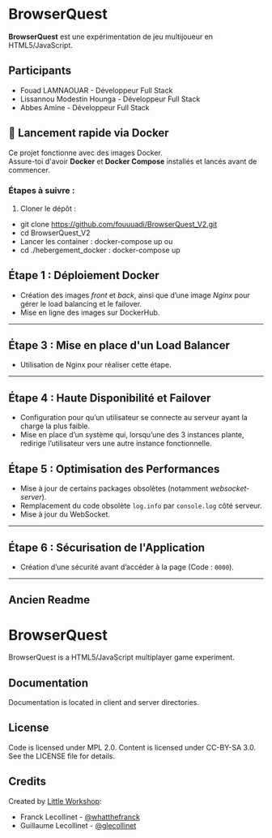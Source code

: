 
# BrowserQuest

**BrowserQuest** est une expérimentation de jeu multijoueur en HTML5/JavaScript.

## Participants

 - Fouad LAMNAOUAR  - Développeur Full Stack
 - Lissannou Modestin Hounga - Développeur Full Stack
 - Abbes Amine    - Développeur Full Stack

## 🚀 Lancement rapide via Docker

Ce projet fonctionne avec des images Docker.  
Assure-toi d'avoir **Docker** et **Docker Compose** installés et lancés avant de commencer.

### Étapes à suivre :

1. Cloner le dépôt :

- git clone https://github.com/fouuuadi/BrowserQuest_V2.git
- cd BrowserQuest_V2
- Lancer les container : docker-compose up ou 
- cd ./hebergement_docker : docker-compose up

## Étape 1 : Déploiement Docker

- Création des images *front* et *back*, ainsi que d’une image *Nginx* pour gérer le load balancing et le failover.  
- Mise en ligne des images sur DockerHub.

---

## Étape 3 : Mise en place d'un Load Balancer

- Utilisation de Nginx pour réaliser cette étape.

---

## Étape 4 : Haute Disponibilité et Failover

- Configuration pour qu’un utilisateur se connecte au serveur ayant la charge la plus faible.  
- Mise en place d’un système qui, lorsqu’une des 3 instances plante, redirige l’utilisateur vers une autre instance fonctionnelle.

## Étape 5 : Optimisation des Performances

- Mise à jour de certains packages obsolètes (notamment *websocket-server*).  
- Remplacement du code obsolète `log.info` par `console.log` côté serveur.  
- Mise à jour du WebSocket.

---

## Étape 6 : Sécurisation de l'Application

- Création d’une sécurité avant d’accéder à la page (Code : `0000`).

---



## Ancien Readme

BrowserQuest
============

BrowserQuest is a HTML5/JavaScript multiplayer game experiment.


Documentation
-------------

Documentation is located in client and server directories.


License
-------

Code is licensed under MPL 2.0. Content is licensed under CC-BY-SA 3.0.
See the LICENSE file for details.


Credits
-------
Created by [Little Workshop](http://www.littleworkshop.fr):

* Franck Lecollinet - [@whatthefranck](http://twitter.com/whatthefranck)
* Guillaume Lecollinet - [@glecollinet](http://twitter.com/glecollinet)